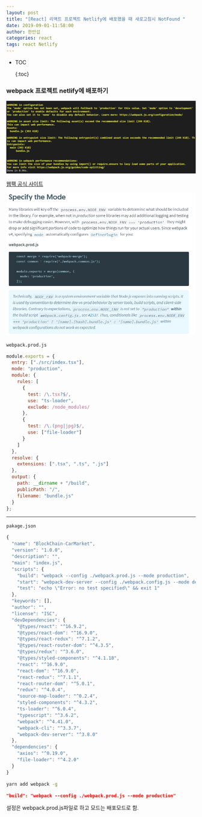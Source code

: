 ```yaml
---
layout: post
title: "[React] 리액트 프로젝트 Netlify에 배포했을 때 새로고침시 NotFound "
date: 2019-09-01-11:58:00
author: 한만섭
categories: react
tags: react Netlify
---
```


- TOC
  
  {:toc}



### webpack 프로젝트 netlify에 배포하기 

![1570169431592](img/1570169431592.png)



<script async src="https://pagead2.googlesyndication.com/pagead/js/adsbygoogle.js"></script>
<!-- n잡 블로그 사각형 -->
<ins class="adsbygoogle"
     style="display:block"
     data-ad-client="ca-pub-4877378276818686"
     data-ad-slot="2552901794"
     data-ad-format="auto"
     data-full-width-responsive="true"></ins>
<script>
     (adsbygoogle = window.adsbygoogle || []).push({});
</script>

[웹팩 공식 사이트](<https://webpack.js.org/guides/production/>)

![1570169459325](img/1570169459325.png)





`webpack.prod.js`

```js
module.exports = {
  entry: ["./src/index.tsx"],
  mode: "production",
  module: {
    rules: [
      {
        test: /\.tsx?$/,
        use: "ts-loader",
        exclude: /node_modules/
      },
      {
        test: /\.(png|jpg)$/,
        use: ["file-loader"]
      }
    ]
  },
  resolve: {
    extensions: [".tsx", ".ts", ".js"]
  },
  output: {
    path: __dirname + "/build",
    publicPath: "/",
    filename: "bundle.js"
  }
};

```



***

<script async src="https://pagead2.googlesyndication.com/pagead/js/adsbygoogle.js"></script>
<!-- n잡 블로그 사각형 -->
<ins class="adsbygoogle"
     style="display:block"
     data-ad-client="ca-pub-4877378276818686"
     data-ad-slot="2552901794"
     data-ad-format="auto"
     data-full-width-responsive="true"></ins>
<script>
     (adsbygoogle = window.adsbygoogle || []).push({});
</script>

`pakage.json`

```js
{
  "name": "BlockChain-CarMarket",
  "version": "1.0.0",
  "description": "",
  "main": "index.js",
  "scripts": {
    "build": "webpack --config ./webpack.prod.js --mode production",
    "start": "webpack-dev-server --config ./webpack.config.js --mode development",
    "test": "echo \"Error: no test specified\" && exit 1"
  },
  "keywords": [],
  "author": "",
  "license": "ISC",
  "devDependencies": {
    "@types/react": "^16.9.2",
    "@types/react-dom": "^16.9.0",
    "@types/react-redux": "^7.1.2",
    "@types/react-router-dom": "^4.3.5",
    "@types/redux": "^3.6.0",
    "@types/styled-components": "^4.1.18",
    "react": "^16.9.0",
    "react-dom": "^16.9.0",
    "react-redux": "^7.1.1",
    "react-router-dom": "^5.0.1",
    "redux": "^4.0.4",
    "source-map-loader": "^0.2.4",
    "styled-components": "^4.3.2",
    "ts-loader": "^6.0.4",
    "typescript": "^3.6.2",
    "webpack": "^4.41.0",
    "webpack-cli": "^3.3.7",
    "webpack-dev-server": "^3.8.0"
  },
  "dependencies": {
    "axios": "^0.19.0",
    "file-loader": "^4.2.0"
  }
}

```



```bash
yarn add webpack -g
```

```json
"build": "webpack --config ./webpack.prod.js --mode production"
```

설정은 webpack.prod.js파일로 하고 모드는 배포모드로 함.